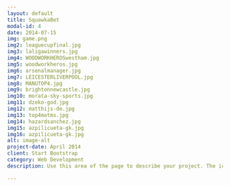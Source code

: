 ```yaml
---
layout: default
title: SquawkaBet
modal-id: 4
date: 2014-07-15
img: game.png
img2: leaguecupfinal.jpg
img3: laligawinners.jpg
img4: WOODWORKHEROSwestham.jpg
img5: woodworkheros.jpg
img6: arsenalmanager.jpg
img7: LEICESTERLIVERPOOL.jpg
img8: MANUTOP4.jpg
img9: brightonnewcastle.jpg
img10: morata-sky-sports.jpg
img11: dzeko-god.jpg
img12: matthijs-de.jpg
img13: top4motms.jpg
img14: hazardsanchez.jpg
img15: azpilicueta-gk.jpg
img16: azpilicueta-gk.jpg
alt: image-alt
project-date: April 2014
client: Start Bootstrap
category: Web Development
description: Use this area of the page to describe your project. The icon above is part of a free icon set by <a href="https://sellfy.com/p/8Q9P/jV3VZ/">Flat Icons</a>. On their website, you can download their free set with 16 icons, or you can purchase the entire set with 146 icons for only $12!

---
```

